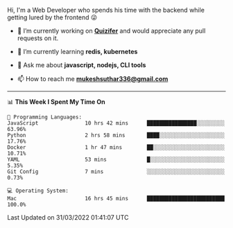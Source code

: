 Hi, I'm a Web Developer who spends his time with the backend while getting lured by the frontend 😜

- 🔭 I’m currently working on **[Quizifer](https://github.com/SutharMukesh/Quizifer/)** and would appreciate any pull requests on it.

- 🌱 I’m currently learning **redis, kubernetes**

- 💬 Ask me about **javascript, nodejs, CLI tools**

- 📫 How to reach me **mukeshsuthar336@gmail.com**

---
<!--START_SECTION:waka-->
📊 **This Week I Spent My Time On** 

```text
💬 Programming Languages: 
JavaScript               10 hrs 42 mins      ████████████████░░░░░░░░░   63.96% 
Python                   2 hrs 58 mins       ████░░░░░░░░░░░░░░░░░░░░░   17.76% 
Docker                   1 hr 47 mins        ██░░░░░░░░░░░░░░░░░░░░░░░   10.71% 
YAML                     53 mins             █░░░░░░░░░░░░░░░░░░░░░░░░   5.35% 
Git Config               7 mins              ░░░░░░░░░░░░░░░░░░░░░░░░░   0.73%

💻 Operating System: 
Mac                      16 hrs 45 mins      █████████████████████████   100.0%

```


 Last Updated on 31/03/2022 01:41:07 UTC
<!--END_SECTION:waka-->
